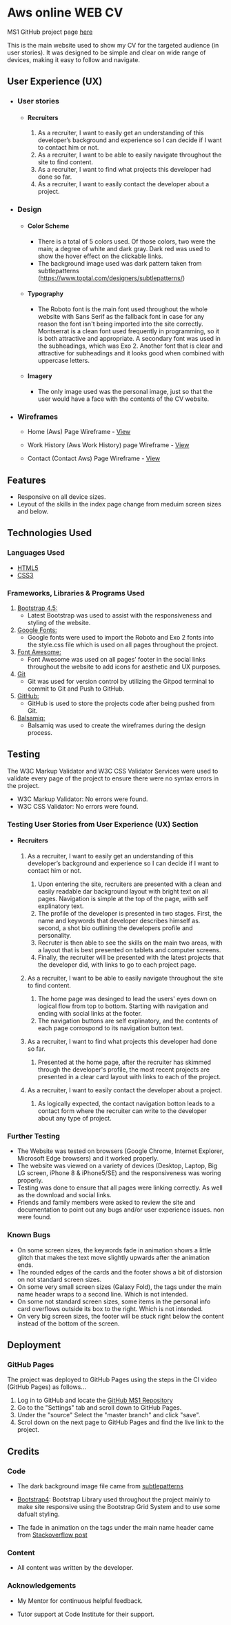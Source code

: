 # Aws online WEB CV

MS1 GitHub project page [here](https://awssg.github.io/MS1/index.html)

This is the main website used to show my CV for the targeted audience (in user stories). It was designed to be simple and clear on wide range of devices, making it easy to follow and navigate.

## User Experience (UX)

-   ### User stories

    -   #### Recruiters

        1. As a recruiter, I want to easily get an understanding of this developer’s background and experience so I can decide if I want to contact him or not.
        2. As a recruiter, I want to be able to easily navigate throughout the site to find content.
        3. As a recruiter, I want to find what projects this developer had done so far.
        4. As a recruiter, I want to easily contact the developer about a project.


-   ### Design
    -   #### Color Scheme
        -   There is a total of 5 colors used. Of those colors, two were the main; a degree of white and dark gray. Dark red was used to show the hover effect on the clickable links.
        -   The background image used was dark pattern taken from subtlepatterns  (https://www.toptal.com/designers/subtlepatterns/)  

    -   #### Typography
        -   The Roboto font is the main font used throughout the whole website with Sans Serif as the fallback font in case for any reason the font isn't being imported into the site correctly. Montserrat is a clean font used frequently in programming, so it is both attractive and appropriate. A secondary font was used in the subheadings, which was Exo 2. Another font that is clear and attractive for subheadings and it looks good when combined with uppercase letters.
    -   #### Imagery
        -   The only image used was the personal image, just so that the user would have a face with the contents of the CV website.

*   ### Wireframes

    -   Home (Aws) Page Wireframe - [View](wireframe/index.png)

    -   Work History (Aws Work History) page Wireframe - [View](wireframe/workhistory.png)

    -   Contact (Contact Aws) Page Wireframe - [View](wireframe/contact.png)

## Features

-   Responsive on all device sizes.
-   Leyout of the skills in the index page change from meduim screen sizes and below.

## Technologies Used

### Languages Used

-   [HTML5](https://en.wikipedia.org/wiki/HTML5)
-   [CSS3](https://en.wikipedia.org/wiki/Cascading_Style_Sheets)

### Frameworks, Libraries & Programs Used

1. [Bootstrap 4.5:](https://getbootstrap.com/docs/4.5/getting-started/introduction/)
    - Latest Bootstrap was used to assist with the responsiveness and styling of the website.
1. [Google Fonts:](https://fonts.google.com/)
    - Google fonts were used to import the Roboto and Exo 2 fonts into the style.css file which is used on all pages throughout the project.
1. [Font Awesome:](https://fontawesome.com/)
    - Font Awesome was used on all pages’ footer in the social links throughout the website to add icons for aesthetic and UX purposes.
1. [Git](https://git-scm.com/)
    - Git was used for version control by utilizing the Gitpod terminal to commit to Git and Push to GitHub.
1. [GitHub:](https://github.com/)
    - GitHub is used to store the projects code after being pushed from Git.
1. [Balsamiq:](https://balsamiq.com/)
    - Balsamiq was used to create the wireframes during the design process.

## Testing

The W3C Markup Validator and W3C CSS Validator Services were used to validate every page of the project to ensure there were no syntax errors in the project.

-   W3C Markup Validator: No errors were found.
-   W3C CSS Validator: No errors were found.

### Testing User Stories from User Experience (UX) Section

-   #### Recruiters

    1. As a recruiter, I want to easily get an understanding of this developer’s background and experience so I can decide if I want to contact him or not.

        1. Upon entering the site, recruiters are presented with a clean and easily readable dar background layout with bright text on all pages. Navigation is simple at the top of the page, wiith self explinatory text.
        2. The profile of the developer is presented in two stages. First, the name and keywords that developer describes himself as. second, a shot bio outlining the developers profile and personality.
        3. Recruter is then able to see the skills on the main two areas, with a layout that is best presented on tablets and computer screens.
        4. Finally, the recruiter will be presented with the latest projects that the developer did, with links to go to each project page.

    2. As a recruiter, I want to be able to easily navigate throughout the site to find content.

        1. The home page was desinged to lead the users' eyes down on logical flow from top to bottom. Starting with navigation and ending with social links at the footer.
        2. The navigation buttons are self explinatory, and the contents of each page corrospond to its navigation button text.

    3. As a recruiter, I want to find what projects this developer had done so far.

        1. Presented at the home page, after the recruiter has skimmed through the developer's profile, the most recent projects are presented in a clear card layout with links to each of the project.

    4. As a recruiter, I want to easily contact the developer about a project.

        1. As logically expected, the contact navigation botton leads to a contact form where the recruiter can write to the developer about any type of project.


### Further Testing

-   The Website was tested on browsers (Google Chrome, Internet Explorer, Microsoft Edge browsers) and it worked properly.
-   The website was viewed on a variety of devices (Desktop, Laptop, Big LG screen, iPhone 8 & iPhone5/SE) and the responsiveness was woring properly.
-   Testing was done to ensure that all pages were linking correctly. As well as the download and social links.
-   Friends and family members were asked to review the site and documentation to point out any bugs and/or user experience issues. non were found.

### Known Bugs

-   On some screen sizes, the keywords fade in animation shows a little glitch that makes the text move slightly upwards after the animation ends.
-   The rounded edges of the cards and the footer shows a bit of distorsion on not standard screen sizes.
-   On some very small screen sizes (Galaxy Fold), the tags under the main name header wraps to a second line. Which is not intended.
-   On some not standard screen sizes, some items in the personal info card overflows outside its box to the right. Which is not intended.
-   On very big screen sizes, the footer will be stuck right below the content instead of the bottom of the screen.

## Deployment

### GitHub Pages

The project was deployed to GitHub Pages using the steps in the CI video (GitHub Pages) as follows...

1. Log in to GitHub and locate the [GitHub MS1 Repository](https://github.com/AwsSG/MS1)
2. Go to the "Settings" tab and scroll down to GitHub Pages.
3. Under the "source" Select the "master branch" and click "save".
4. Scrol down on the next page to GitHub Pages and find the live link to the project.

## Credits

### Code

-   The dark background image file came from [subtlepatterns](https://www.toptal.com/designers/subtlepatterns/)

-   [Bootstrap4](https://getbootstrap.com/docs/4.5/getting-started/introduction/): Bootstrap Library used throughout the project mainly to make site responsive using the Bootstrap Grid System and to use some dafualt styling.

-   The fade in animation on the tags under the main name header came from [Stackoverflow post](https://stackoverflow.com/questions/29846224/css-animation-with-delay-and-opacity)

### Content

-   All content was written by the developer.

### Acknowledgements

-   My Mentor for continuous helpful feedback.

-   Tutor support at Code Institute for their support.
